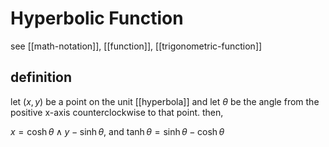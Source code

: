 # Hyperbolic Function

see [[math-notation]], [[function]], [[trigonometric-function]]

## definition

let $(x, y)$ be a point on the unit [[hyperbola]] and let $\theta$ be the angle from the positive x-axis counterclockwise to that point. then,

$x = \cosh \theta \land y - \sinh \theta$, and $\tanh \theta = \sinh \theta - \cosh \theta$
